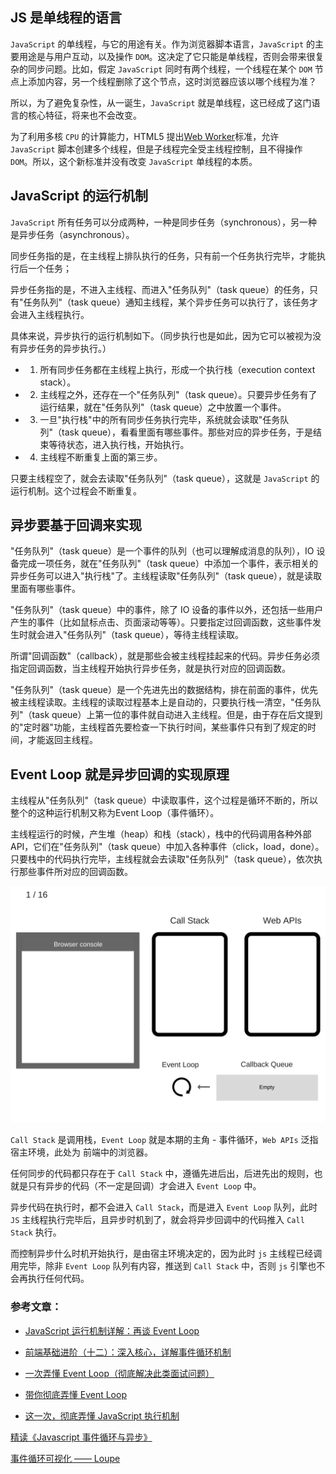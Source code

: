 ## JS 是单线程的语言

`JavaScript` 的单线程，与它的用途有关。作为浏览器脚本语言，`JavaScript` 的主要用途是与用户互动，以及操作 `DOM`。这决定了它只能是单线程，否则会带来很复杂的同步问题。比如，假定 `JavaScript` 同时有两个线程，一个线程在某个 `DOM` 节点上添加内容，另一个线程删除了这个节点，这时浏览器应该以哪个线程为准？

所以，为了避免复杂性，从一诞生，`JavaScript` 就是单线程，这已经成了这门语言的核心特征，将来也不会改变。

为了利用多核 `CPU` 的计算能力，HTML5 提出[Web Worker](http://www.ruanyifeng.com/blog/2018/07/web-worker.html)标准，允许 `JavaScript` 脚本创建多个线程，但是子线程完全受主线程控制，且不得操作 `DOM`。所以，这个新标准并没有改变 `JavaScript` 单线程的本质。

## JavaScript 的运行机制

`JavaScript` 所有任务可以分成两种，一种是同步任务（synchronous），另一种是异步任务（asynchronous）。

同步任务指的是，在主线程上排队执行的任务，只有前一个任务执行完毕，才能执行后一个任务；

异步任务指的是，不进入主线程、而进入"任务队列"（task queue）的任务，只有"任务队列"（task queue）通知主线程，某个异步任务可以执行了，该任务才会进入主线程执行。

具体来说，异步执行的运行机制如下。（同步执行也是如此，因为它可以被视为没有异步任务的异步执行。）

- 1. 所有同步任务都在主线程上执行，形成一个执行栈（execution context stack）。

- 2. 主线程之外，还存在一个"任务队列"（task queue）。只要异步任务有了运行结果，就在"任务队列"（task queue）之中放置一个事件。

- 3. 一旦"执行栈"中的所有同步任务执行完毕，系统就会读取"任务队列"（task queue），看看里面有哪些事件。那些对应的异步任务，于是结束等待状态，进入执行栈，开始执行。

- 4. 主线程不断重复上面的第三步。

只要主线程空了，就会去读取"任务队列"（task queue），这就是 `JavaScript` 的运行机制。这个过程会不断重复。

## 异步要基于回调来实现

"任务队列"（task queue）是一个事件的队列（也可以理解成消息的队列），IO 设备完成一项任务，就在"任务队列"（task queue）中添加一个事件，表示相关的异步任务可以进入"执行栈"了。主线程读取"任务队列"（task queue），就是读取里面有哪些事件。

"任务队列"（task queue）中的事件，除了 IO 设备的事件以外，还包括一些用户产生的事件（比如鼠标点击、页面滚动等等）。只要指定过回调函数，这些事件发生时就会进入"任务队列"（task queue），等待主线程读取。

所谓"回调函数"（callback），就是那些会被主线程挂起来的代码。异步任务必须指定回调函数，当主线程开始执行异步任务，就是执行对应的回调函数。

"任务队列"（task queue）是一个先进先出的数据结构，排在前面的事件，优先被主线程读取。主线程的读取过程基本上是自动的，只要执行栈一清空，"任务队列"（task queue）上第一位的事件就自动进入主线程。但是，由于存在后文提到的"定时器"功能，主线程首先要检查一下执行时间，某些事件只有到了规定的时间，才能返回主线程。

## Event Loop 就是异步回调的实现原理

主线程从"任务队列"（task queue）中读取事件，这个过程是循环不断的，所以整个的这种运行机制又称为Event Loop（事件循环）。

主线程运行的时候，产生堆（heap）和栈（stack），栈中的代码调用各种外部 API，它们在"任务队列"（task queue）中加入各种事件（click，load，done）。只要栈中的代码执行完毕，主线程就会去读取"任务队列"（task queue），依次执行那些事件所对应的回调函数。

![Event Loop 与 Call Stack、Web APIs 之间的关系](../images/EventLoop与CallStack&WebAPIs之间的关系.png)

`Call Stack` 是调用栈，`Event Loop` 就是本期的主角 - 事件循环，`Web APIs` 泛指宿主环境，此处为 前端中的浏览器。

任何同步的代码都只存在于 `Call Stack` 中，遵循先进后出，后进先出的规则，也就是只有异步的代码（不一定是回调）才会进入 `Event Loop` 中。

异步代码在执行时，都不会进入 `Call Stack`，而是进入 `Event Loop` 队列，此时 `JS` 主线程执行完毕后，且异步时机到了，就会将异步回调中的代码推入 `Call Stack` 执行。

而控制异步什么时机开始执行，是由宿主环境决定的，因为此时 `js` 主线程已经调用完毕，除非 `Event Loop` 队列有内容，推送到 `Call Stack` 中，否则 `js` 引擎也不会再执行任何代码。

### 参考文章：

- [JavaScript 运行机制详解：再谈 Event Loop](http://www.ruanyifeng.com/blog/2014/10/event-loop.html)

- [前端基础进阶（十二）：深入核心，详解事件循环机制](https://www.jianshu.com/p/12b9f73c5a4f)

- [一次弄懂 Event Loop（彻底解决此类面试问题）](https://juejin.im/post/5c3d8956e51d4511dc72c200)

- [带你彻底弄懂 Event Loop](https://segmentfault.com/a/1190000016278115)

- [这一次，彻底弄懂 JavaScript 执行机制](https://juejin.im/post/59e85eebf265da430d571f89)

[精读《Javascript 事件循环与异步》](https://github.com/ascoders/weekly/blob/master/%E5%89%8D%E6%B2%BF%E6%8A%80%E6%9C%AF/30.%E7%B2%BE%E8%AF%BB%E3%80%8AJavascript%20%E4%BA%8B%E4%BB%B6%E5%BE%AA%E7%8E%AF%E4%B8%8E%E5%BC%82%E6%AD%A5%E3%80%8B.md)

[事件循环可视化 —— Loupe](http://latentflip.com/loupe/?code=JC5vbignYnV0dG9uJywgJ2NsaWNrJywgZnVuY3Rpb24gb25DbGljaygpIHsKICAgIHNldFRpbWVvdXQoZnVuY3Rpb24gdGltZXIoKSB7CiAgICAgICAgY29uc29sZS5sb2coJ1lvdSBjbGlja2VkIHRoZSBidXR0b24hJyk7ICAgIAogICAgfSwgMjAwMCk7Cn0pOwoKY29uc29sZS5sb2coIkhpISIpOwoKc2V0VGltZW91dChmdW5jdGlvbiB0aW1lb3V0KCkgewogICAgY29uc29sZS5sb2coIkNsaWNrIHRoZSBidXR0b24hIik7Cn0sIDUwMDApOwoKY29uc29sZS5sb2coIldlbGNvbWUgdG8gbG91cGUuIik7!!!PGJ1dHRvbj5DbGljayBtZSE8L2J1dHRvbj4%3D)
